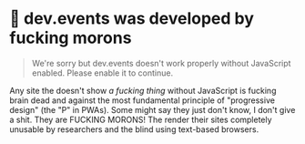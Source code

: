 # 💩 dev.events was developed by fucking morons

> We're sorry but dev.events doesn't work properly without JavaScript enabled. Please enable it to continue.

Any site the doesn't show *a fucking thing* without JavaScript is fucking brain dead and against the most fundamental principle of "progressive design" (the "P" in PWAs). Some might say they just don't know, I don't give a shit. They are FUCKING MORONS! The render their sites completely unusable by researchers and the blind using text-based browsers.

